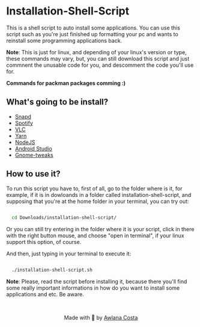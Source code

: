 # Installation-Shell-Script

This is a shell script to auto install some applications. You can use this script such as you're just finished up formatting your pc and wants to reinstall some programming applications back.

**Note**: This is just for linux, and depending of your linux's version or type, these commands may vary, but, you can still download this script and just commnent the unusable code for you, and descomment the code you'll use for.

**Commands for packman packages comming :)**

## What's going to be install?

- [Snapd](https://snapcraft.io/docs/installing-snapd)
- [Spotify](https://www.spotify.com/us/)
- [VLC](https://www.videolan.org/vlc/index.pt-BR.html)
- [Yarn](https://yarnpkg.com/) 
- [NodeJS](https://nodejs.org/en/)
- [Android Studio](https://developer.android.com/studio)
- [Gnome-tweaks](https://gitlab.gnome.org/GNOME/gnome-tweaks)

## How to use it?

To run this script you have to, first of all, go to the folder where is it, for example, if it is in dowloands in a folder called installation-shell-script, and supposing that you're at the home folder in your terminal, you can try out:

```bash 
  
  cd Downloads/installation-shell-script/

```

Or you can still try entering in the folder where it is your script, click in there with the right button mouse, and choose "open in terminal", if your linux support this option, of course.

And then, just typing in your terminal to execute it:

```bash

  ./installation-shell-script.sh

```

**Note**: Please, read the script before installing it, because there you'll find some really important informations in how do you want to install some applications and etc. Be aware.

<br />

<p align='center'>
  Made with 💙 by <a href='https://github.com/awlana04'> Awlana Costa </a>
</p>